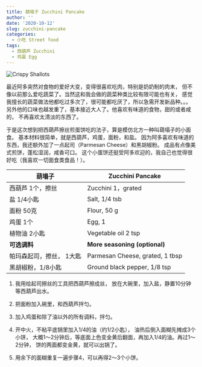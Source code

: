 ```yaml
---
title: 葫塌子 Zucchini Pancake
author: ''
date: '2020-10-12'
slug: zucchini-pancake
categories:
  - 小吃 Street food
tags:
  - 西葫芦 Zucchini
  - 鸡蛋 Egg
---
```


![Crispy Shallots](/img/2020-10-12-zucchini-pancake.jpg)

最近阿多突然对食物的爱好大变，变得很喜欢吃肉，特别是奶奶制的肉末，
但不像以前那么爱吃蔬菜了。当然这和我会做的蔬菜种类比较有限可能也有关，
感觉我擅长的蔬菜做法他都吃过多次了，很可能都吃厌了，所以急需开发新品种。。。
另外他的口味也越发重了，基本接近大人了。他喜欢有味道的食物，甜的或者咸的，
不再喜欢太清淡的东西了。

于是这次想到把西葫芦擦丝煎蛋饼吃的法子，算是模仿北方一种叫葫塌子的小面食。
基本材料很简单，就是西葫芦，鸡蛋，面粉，和盐。
因为阿多喜欢有味道的东西，我还额外加了一点起司（Parmesan Cheese）和黑胡椒粉。
成品有点像美式煎饼，蓬松湿润，咸香可口。
这个小蛋饼还挺受阿多欢迎的，我自己也觉得很好吃（我喜欢一切面食类食品！）。

|葫塌子                              |Zucchini Pancake     |
|---------------------------------------|-------------------------|
|西葫芦 1个，擦丝                             |Zucchini 1，grated |
|盐 1/4小匙                         |Salt, 1/4 tsb              |
|面粉 50克                         |Flour, 50 g              |
|鸡蛋 1个                         |Egg, 1              |
|植物油 2小匙                                 |Vegetable oil 2 tsp            |
|**可选调料**                           |**More seasoning (optional)**             |
|帕玛森起司，擦丝， 1大匙            |Parmesan Cheese, grated, 1 tbsp            |
|黑胡椒粉，1/8小匙            |Ground black pepper, 1/8 tsp            |

1. 我用给起司擦丝的工具把西葫芦擦成丝， 放在大碗里，加入盐，静置10分钟等西葫芦出水。

2. 把面粉加入碗里，和西葫芦拌匀。

3. 加入鸡蛋和除了油以外的所有调料，拌匀。

4. 开中火，不粘平底锅里加入1/4的油（约1/2小匙）， 油热后倒入面糊先摊成3个小饼，
大概1～2分钟后，等底面上色变金黄后翻面，再加入1/4的油。再过1～2分钟，
饼的两面都变金黄，就可以出锅了。

5. 用余下的面糊重复一遍步骤4，可以再得2～3个小饼。 


